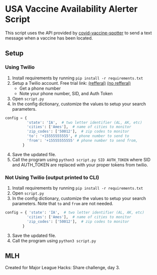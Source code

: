 # USA Vaccine Availability Alerter Script

This script uses the API provided by [covid-vaccine-spotter](https://github.com/GUI/covid-vaccine-spotter) to send a text message when a vaccine has been located.

## Setup

### Using Twilio

1. Install requirements by running `pip install -r requirements.txt`
2. Setup a Twilio account. Free trial link: [(refferal)](www.twilio.com/referral/WTOydE) [(no refferal)](https://www.twilio.com/try-twilio)
   - Get a phone number
   - Note your phone number, SID, and Auth Token
3. Open `script.py`
4. In the config dictionary, customize the values to setup your search parameters.

```python
config = {
          'state': 'IA',  # two letter identifier (AL, AK, etc)
          'cities': ['Ames'],  # name of cities to monitor
          'zip_codes': ['50012'],  # zip codes to monitor
          'to': '+15555555555', # phone number to send to
          'from': '+15555555555' # phone number to send from,
        }
```

4. Save the updated file.
5. Call the program using `python3 script.py SID AUTH_TOKEN` where SID and AUTH_TOKEN are replaced with your proper tokens from twilio.

### Not Using Twilio (output printed to CLI)

1. Install requirements by running `pip install -r requirements.txt`
2. Open `script.py`
3. In the config dictionary, customize the values to setup your search parameters. Note that `to` and `from` are not needed.

```python
config = { 'state': 'IA',  # two letter identifier (AL, AK, etc)
          'cities': ['Ames'],  # name of cities to monitor
          'zip_codes': ['50012'],  # zip codes to monitor
        }
```

3. Save the updated file.
4. Call the program using `python3 script.py`

## MLH

Created for Major League Hacks: Share challenge, day 3.
